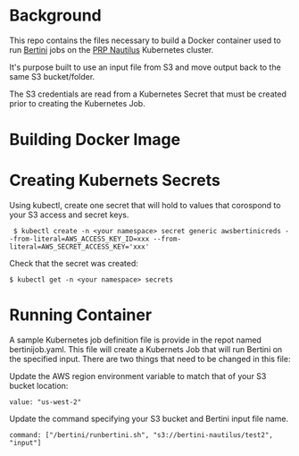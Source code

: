 # Background

This repo contains the files necessary to build a Docker container used to run [Bertini](https://bertini.nd.edu/) jobs on the [PRP Nautilus](https://pacificresearchplatform.org/nautilus/) Kubernetes cluster.

It's purpose built to use an input file from S3 and move output back to the same S3 bucket/folder.

The S3 credentials are read from a Kubernetes Secret that must be created prior to creating the Kubernetes Job.

# Building Docker Image

# Creating Kubernets Secrets

Using kubectl, create one secret that will hold to values that corospond to your S3 access and secret keys.

```
 $ kubectl create -n <your namespace> secret generic awsbertinicreds --from-literal=AWS_ACCESS_KEY_ID=xxx --from-literal=AWS_SECRET_ACCESS_KEY='xxx'
 ```

 Check that the secret was created:

 ```
 $ kubectl get -n <your namespace> secrets
 ```

# Running Container

A sample Kubernetes job definition file is provide in the repot named bertinijob.yaml. This file will create a Kubernets Job that will run Bertini on the specified input. There are two things that need to be changed in this file:

Update the AWS region environment variable to match that of your S3 bucket location:

```
value: "us-west-2"
```

Update the command specifying your S3 bucket and Bertini input file name.

```
command: ["/bertini/runbertini.sh", "s3://bertini-nautilus/test2", "input"]
```